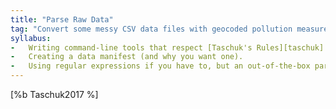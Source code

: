 ```yaml
---
title: "Parse Raw Data"
tag: "Convert some messy CSV data files with geocoded pollution measurements into tidy CSV."
syllabus:
-   Writing command-line tools that respect [Taschuk's Rules][taschuk].
-   Creating a data manifest (and why you want one).
-   Using regular expressions if you have to, but an out-of-the-box parser if one is available.
---
```


[%b Taschuk2017 %]
